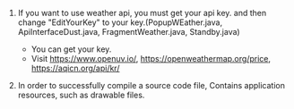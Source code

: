 1. If you want to use weather api, you must get your api key.
   and then change "EditYourKey" to your key.(PopupWEather.java, ApiInterfaceDust.java, FragmentWeather.java, Standby.java)
   - You can get your key.
   - Visit https://www.openuv.io/, https://openweathermap.org/price, https://aqicn.org/api/kr/
   
2. In order to successfully compile a source code file, Contains application resources, such as drawable files.
